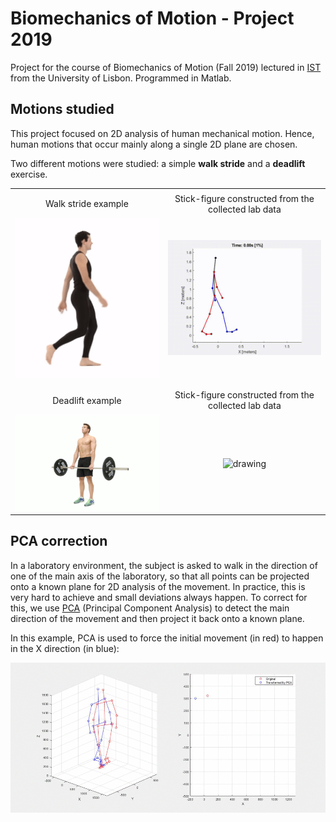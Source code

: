 # Biomechanics of Motion - Project 2019


Project for the course of Biomechanics of Motion (Fall 2019) lectured in [IST](http://tecnico.ulisboa.pt/) from the University of Lisbon.
Programmed in Matlab.

## Motions studied

This project focused on 2D analysis of human mechanical motion. Hence, human motions that occur mainly along a single 2D plane are chosen.

Two different motions were studied: a simple **walk stride** and a **deadlift** exercise.

| | |
:----:|:------:
| | |
Walk stride example | Stick-figure constructed from the collected lab data
<img src="gait_example.gif" alt="drawing" width="300"/> | <img src="gait_stickman_50fps.gif" alt="drawing" width="500"/>
| | |
| | |
Deadlift example | Stick-figure constructed from the collected lab data
<img src="deadlift_example.gif" alt="drawing" width="500"/> | <img src="deadlift_stickman_50fps.gif" alt="drawing" width="500"/>


## PCA correction

In a laboratory environment, the subject is asked to walk in the direction of one of the main axis of the laboratory, so that all points can be projected onto a known plane for 2D analysis of the movement.
In practice, this is very hard to achieve and small deviations always happen. To correct for this, we use [PCA](https://en.wikipedia.org/wiki/Principal_component_analysis) (Principal Component Analysis) to detect the main direction of the movement and then project it back onto a known plane.

In this example, PCA is used to force the initial movement (in red) to happen in the X direction (in blue):

![gif](/gait_simulation_30fps.gif)

